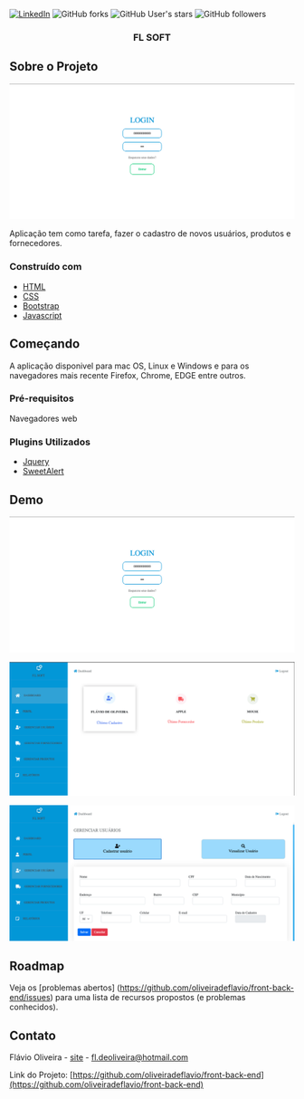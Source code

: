 
[![LinkedIn][linkedin-shield]][linkedin-url]
![GitHub forks](https://img.shields.io/github/forks/oliveiradeflavio/front-back-end?style=for-the-badge)
![GitHub User's stars](https://img.shields.io/github/stars/oliveiradeflavio?style=for-the-badge)
![GitHub followers](https://img.shields.io/github/followers/oliveiradeflavio?style=for-the-badge)


<h3 align="center">FL SOFT</h3>


<!-- ABOUT THE PROJECT -->
## Sobre o Projeto

[![tela inicial][product-screenshot]]()

Aplicação tem como tarefa, fazer o cadastro de novos usuários, produtos e fornecedores.

### Construído com

* [HTML](https://www.w3schools.com/html/)
* [CSS](https://www.w3schools.com/css/)
* [Bootstrap](https://getbootstrap.com/)
* [Javascript](https://www.w3schools.com/js/)


<!-- GETTING STARTED -->
## Começando

A aplicação disponivel para mac OS, Linux e Windows e para os navegadores mais recente Firefox, Chrome, EDGE entre outros.

### Pré-requisitos

Navegadores web

### Plugins Utilizados

* [Jquery](https://code.jquery.com/jquery-3.6.0.min.js)
* [SweetAlert](https://sweetalert2.github.io/#download)

<!-- USAGE EXAMPLES -->
## Demo

![Tela de Login](https://github.com/oliveiradeflavio/front-back-end/blob/main/flsoft/imagens/login.png)

![Tela Dashboard](https://github.com/oliveiradeflavio/front-back-end/blob/main/flsoft/imagens/dashboard.png)

![Tela Gerenciar Usuário](https://github.com/oliveiradeflavio/front-back-end/blob/main/flsoft/imagens/gerenciar-usuario.png)


<!-- ROADMAP -->
## Roadmap

Veja os [problemas abertos] (https://github.com/oliveiradeflavio/front-back-end/issues) para uma lista de recursos propostos (e problemas conhecidos).


<!-- CONTACT -->
## Contato

Flávio Oliveira - [site](http://www.flaviodeoliveira.com.br) - fl.deoliveira@hotmail.com

Link do Projeto: [https://github.com/oliveiradeflavio/front-back-end](https://github.com/oliveiradeflavio/front-back-end)



<!-- MARKDOWN LINKS & IMAGES -->
<!-- https://www.markdownguide.org/basic-syntax/#reference-style-links -->
[linkedin-shield]: https://img.shields.io/badge/-LinkedIn-black.svg?style=for-the-badge&logo=linkedin&colorB=555
[linkedin-url]: https://www.linkedin.com/in/fladoliveira/
[product-screenshot]: https://github.com/oliveiradeflavio/front-back-end/blob/main/flsoft/imagens/login.png
